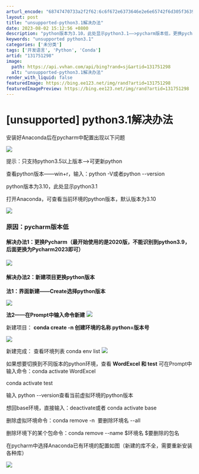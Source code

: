 ```yaml
---
arturl_encode: "68747470733a2f2f62:6c6f672e6373646e2e6e65742f6d305f36393037393137322f:61727469636c652f64657461696c732f313331373531323938"
layout: post
title: "unsupported-python3.1解决办法"
date: 2023-08-02 15:12:56 +0800
description: "python版本为3.10，此处显示python3.1——>pycharm版本低，更换pycharm"
keywords: "unsupported python3.1"
categories: ['未分类']
tags: ['开发语言', 'Python', 'Conda']
artid: "131751298"
image:
  path: https://api.vvhan.com/api/bing?rand=sj&artid=131751298
  alt: "unsupported-python3.1解决办法"
render_with_liquid: false
featuredImage: https://bing.ee123.net/img/rand?artid=131751298
featuredImagePreview: https://bing.ee123.net/img/rand?artid=131751298
---
```


# [unsupported] python3.1解决办法

安装好Anaconda后在pycharm中配置出现以下问题

![](https://i-blog.csdnimg.cn/blog_migrate/55c08f61e3fada85fc2aa32cc899bedb.png)

提示：只支持python3.5以上版本——>可更新python

查看python版本——win+r，输入：python -V或者python --version

python版本为3.10，此处显示python3.1

打开Anaconda，可查看当前环境的python版本，默认版本为3.10

![](https://i-blog.csdnimg.cn/blog_migrate/927d48b56a8c264522715d93be308f36.png)

### **原因：pycharm版本低**

#### **解决办法1：更换Pycharm（最开始使用的是2020版，不能识别到python3.9，后面更换为Pycharm2023即可）**

![](https://i-blog.csdnimg.cn/blog_migrate/8b550f154e0fcc54934574eae8e5ed76.png)

#### **解决办法2：新建项目更换python版本**

**法1：界面新建——Create选择python版本**

![](https://i-blog.csdnimg.cn/blog_migrate/9cc63cdff03581a77e730800770a4a95.png)

**法2——在Prompt中输入命令新建**
![](https://i-blog.csdnimg.cn/blog_migrate/b4eb751a3bdc719b057cb2f7f554b0e5.png)

新建项目：
**conda create -n 创建环境的名称 python=版本号**

![](https://i-blog.csdnimg.cn/blog_migrate/2a38e0f276ed5300fe354d9c286602d6.png)

新建完成： ​​​​​​查看环境列表 conda env list
![](https://i-blog.csdnimg.cn/blog_migrate/6a88e98666b30158351d0d1c3af1be46.png)

如果想要切换到不同版本的python环境，查看
**WordExcel 和 test**
可在Prompt中输入命令：conda activate WordExcel

conda activate test

输入 python --version查看当前虚拟环境的python版本

想回base环境，直接输入：deactivate或者 conda activate base

删除虚拟环境命令：conda remove -n  要删除环境名 --all

删除环境下的某个包命令：conda remove --name $环境名 $要删除的包名

在pycharm中选择Anaconda已有环境的配置如图（新建的库不全，需要重新安装各种库）

![](https://i-blog.csdnimg.cn/blog_migrate/d6680168a1275a4e7a76606231eb8324.png)